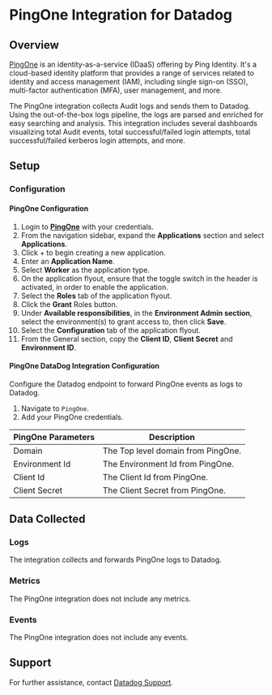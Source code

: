 # PingOne Integration for Datadog

## Overview

[PingOne][1] is an identity-as-a-service (IDaaS) offering by Ping Identity. It's a cloud-based identity platform that provides a range of services related to identity and access management (IAM), including single sign-on (SSO), multi-factor authentication (MFA), user management, and more.

The PingOne integration collects Audit logs and sends them to Datadog. Using the out-of-the-box logs pipeline, the logs are parsed and enriched for easy searching and analysis. This integration includes several dashboards visualizing total Audit events, total successful/failed login attempts, total successful/failed kerberos login attempts, and more.

## Setup

### Configuration

#### PingOne Configuration

1. Login to [**PingOne**][2] with your credentials.
2. From the navigation sidebar, expand the **Applications** section and select **Applications**.
3. Click + to begin creating a new application.
4. Enter an **Application Name**.
5. Select **Worker** as the application type.
6. On the application flyout, ensure that the toggle switch in the header is activated, in order to enable the application.
7. Select the **Roles** tab of the application flyout.
8. Click the **Grant** Roles button.
9. Under **Available responsibilities**, in the **Environment Admin section**, select the environment(s) to grant access to, then click **Save**.
10. Select the **Configuration** tab of the application flyout.
11. From the General section, copy the **Client ID**, **Client Secret** and **Environment ID**.

#### PingOne DataDog Integration Configuration

Configure the Datadog endpoint to forward PingOne events as logs to Datadog.

1. Navigate to `PingOne`.
2. Add your PingOne credentials.

| PingOne Parameters | Description                                                                |
| ----------------------------- | -------------------------------------------------------------------------- |
| Domain                          | The Top level domain from PingOne.                                        |
| Environment Id                  | The Environment Id from PingOne.                                        |
| Client Id                       | The Client Id from PingOne.                                           |
| Client Secret                   | The Client Secret from PingOne.                                        |

## Data Collected

### Logs

The integration collects and forwards PingOne logs to Datadog.

### Metrics

The PingOne integration does not include any metrics.

### Events

The PingOne integration does not include any events.

## Support

For further assistance, contact [Datadog Support][3].

[1]: https://www.pingidentity.com/en.html
[2]: https://www.pingidentity.com/bin/ping/signOnLink
[3]: https://docs.datadoghq.com/help/
